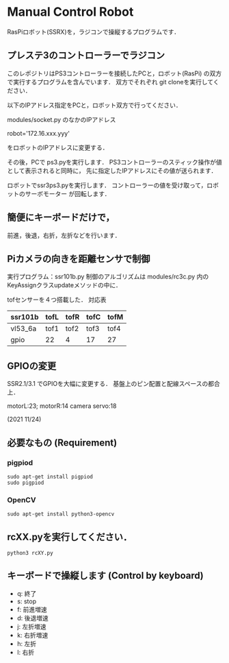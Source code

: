 # Manual Control Robot
RasPiロボット(SSRX)を，ラジコンで操縦するプログラムです．

## プレステ3のコントローラーでラジコン 
このレポジトリはPS3コントローラーを接続したPCと，ロボット(RasPi)
の双方で実行するプログラムを含んでいます．
双方でそれぞれ git cloneを実行してください．

以下のIPアドレス指定をPCと，ロボット双方で行ってください．

modules/socket.py のなかのIPアドレス

robot='172.16.xxx.yyy'

をロボットのIPアドレスに変更する．

その後，PCで ps3.pyを実行します．
PS3コントローラーのスティック操作が値として表示されると同時に，
先に指定したIPアドレスにその値が送られます．

ロボットでssr3ps3.pyを実行します．
コントローラーの値を受け取って，ロボットのサーボモーター
が回転します．


## 簡便にキーボードだけで，
前進，後退，右折，左折などを行います．

## Piカメラの向きを距離センサで制御
実行プログラム：ssr101b.py 
制御のアルゴリズムは modules/rc3c.py 内のKeyAssignクラスupdateメソッドの中に．

tofセンサーを４つ搭載した．
対応表

|ssr101b |tofL | tofR | tofC | tofM |
---------|-----|------|------|------|
|vl53_6a |tof1 | tof2 | tof3 | tof4 |
|gpio    |22   |  4   | 17   |  27  |

## GPIOの変更
SSR2.1/3.1 でGPIOを大幅に変更する．
基盤上のピン配置と配線スペースの都合上．


motorL:23; motorR:14
camera servo:18

(2021 11/24)

## 必要なもの (Requirement)
### pigpiod
```
sudo apt-get install pigpiod
sudo pigpiod
```

### OpenCV
```
sudo apt-get install python3-opencv
```

## rcXX.pyを実行してください．
```
python3 rcXY.py
```

## キーボードで操縦します (Control by keyboard)

  - q: 終了
  - s: stop
  - f: 前進増速
  - d: 後退増速
  - j: 左折増速
  - k: 右折増速
  - h: 左折
  - l: 右折



